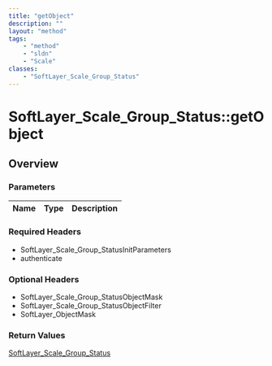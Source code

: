 ```yaml
---
title: "getObject"
description: ""
layout: "method"
tags:
    - "method"
    - "sldn"
    - "Scale"
classes:
    - "SoftLayer_Scale_Group_Status"
---
```

# SoftLayer_Scale_Group_Status::getObject
## Overview 


### Parameters 
|Name | Type | Description |
| --- | --- | --- |


### Required Headers
* SoftLayer_Scale_Group_StatusInitParameters
* authenticate

### Optional Headers
* SoftLayer_Scale_Group_StatusObjectMask
* SoftLayer_Scale_Group_StatusObjectFilter
* SoftLayer_ObjectMask

### Return Values
<a href='/reference/datatypes/SoftLayer_Scale_Group_Status'>SoftLayer_Scale_Group_Status </a>

